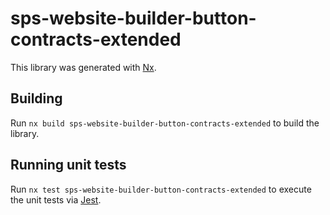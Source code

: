# sps-website-builder-button-contracts-extended

This library was generated with [Nx](https://nx.dev).

## Building

Run `nx build sps-website-builder-button-contracts-extended` to build the library.

## Running unit tests

Run `nx test sps-website-builder-button-contracts-extended` to execute the unit tests via [Jest](https://jestjs.io).
